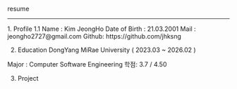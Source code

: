 resume
<hr>
1. Profile
1.1 Name : Kim JeongHo 
Date of Birth : 21.03.2001
Mail : jeongho2727@gmail.com
Github: https://github.com/jhksng

2. Education
DongYang MiRae University ( 2023.03 ~ 2026.02 )

Major : Computer Software Engineering
학점: 3.7 / 4.50

3. Project
   
